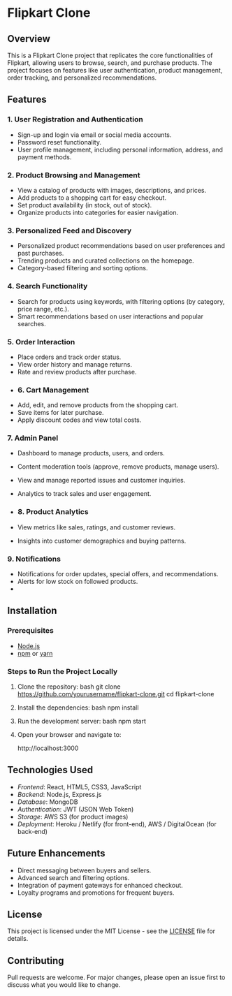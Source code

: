 # Flipkart Clone

## Overview
This is a Flipkart Clone project that replicates the core functionalities of Flipkart, allowing users to browse, search, and purchase products. The project focuses on features like user authentication, product management, order tracking, and personalized recommendations.
## Features

### 1. User Registration and Authentication
- Sign-up and login via email or social media accounts.
- Password reset functionality.
- User profile management, including personal information, address, and payment methods.
### 2. Product Browsing and Management
- View a catalog of products with images, descriptions, and prices.
- Add products to a shopping cart for easy checkout.
- Set product availability (in stock, out of stock).
- Organize products into categories for easier navigation.
### 3. Personalized Feed and Discovery
- Personalized product recommendations based on user preferences and past purchases.
- Trending products and curated collections on the homepage.
- Category-based filtering and sorting options.
### 4. Search Functionality
- Search for products using keywords, with filtering options (by category, price range, etc.).
- Smart recommendations based on user interactions and popular searches.
### 5. Order Interaction
- Place orders and track order status.
- View order history and manage returns.
- Rate and review products after purchase.
- ### 6. Cart Management
- Add, edit, and remove products from the shopping cart.
- Save items for later purchase.
- Apply discount codes and view total costs.

### 7. Admin Panel
- Dashboard to manage products, users, and orders.
- Content moderation tools (approve, remove products, manage users).
- View and manage reported issues and customer inquiries.
- Analytics to track sales and user engagement.

- ### 8. Product Analytics
- View metrics like sales, ratings, and customer reviews.
- Insights into customer demographics and buying patterns.

### 9. Notifications
- Notifications for order updates, special offers, and recommendations.
- Alerts for low stock on followed products.
- 
## Installation

### Prerequisites
- [Node.js](https://nodejs.org/)
- [npm](https://www.npmjs.com/) or [yarn](https://yarnpkg.com/)

### Steps to Run the Project Locally
1. Clone the repository:
    bash
    git clone https://github.com/yourusername/flipkart-clone.git
    cd flipkart-clone
    

2. Install the dependencies:
    bash
    npm install
    

3. Run the development server:
    bash
    npm start
    

4. Open your browser and navigate to:
    
    http://localhost:3000
    

## Technologies Used
- *Frontend*: React, HTML5, CSS3, JavaScript
- *Backend*: Node.js, Express.js
- *Database*: MongoDB
- *Authentication*: JWT (JSON Web Token)
- *Storage*: AWS S3 (for product images)
- *Deployment*: Heroku / Netlify (for front-end), AWS / DigitalOcean (for back-end)

## Future Enhancements
- Direct messaging between buyers and sellers.
- Advanced search and filtering options.
- Integration of payment gateways for enhanced checkout.
- Loyalty programs and promotions for frequent buyers.

## License
This project is licensed under the MIT License - see the [LICENSE](LICENSE) file for details.

## Contributing
Pull requests are welcome. For major changes, please open an issue first to discuss what you would like to change.
